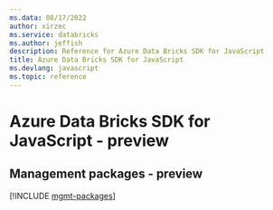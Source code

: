 ```yaml
---
ms.data: 08/17/2022
author: xirzec
ms.service: databricks
ms.author: jeffish
description: Reference for Azure Data Bricks SDK for JavaScript
title: Azure Data Bricks SDK for JavaScript
ms.devlang: javascript
ms.topic: reference
---
```

# Azure Data Bricks SDK for JavaScript - preview

## Management packages - preview
[!INCLUDE [mgmt-packages](data-bricks-mgmt-index.md)]